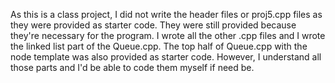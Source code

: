 As this is a class project, I did not write the header files or proj5.cpp files as they were provided as starter code. 
They were still provided because they're necessary for the program.
I wrote all the other .cpp files and I wrote the linked list part of the Queue.cpp. The top half of Queue.cpp with the node template was also provided as starter code.
However, I understand all those parts and I'd be able to code them myself if need be.
